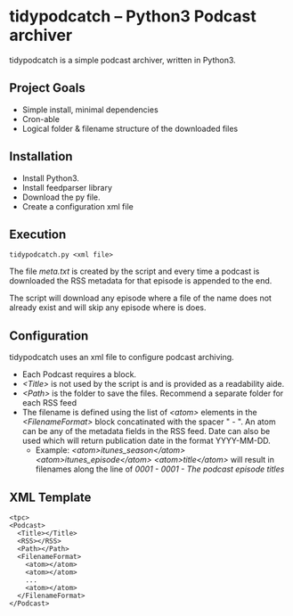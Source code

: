 # tidypodcatch – Python3 Podcast archiver

tidypodcatch is a simple podcast archiver, written in Python3.

## Project Goals

* Simple install, minimal dependencies
* Cron-able
* Logical folder & filename structure of the downloaded files

## Installation

* Install Python3.
* Install feedparser library
* Download the py file. 
* Create a configuration xml file

## Execution
    tidypodcatch.py <xml file>
The file _meta.txt_ is created by the script and every time a podcast is downloaded the RSS metadata for that episode is appended to the end.

The script will download any episode where a file of the name does not already exist and will skip any episode where is does.

## Configuration
tidypodcatch uses an xml file to configure podcast archiving.
* Each Podcast requires a <Podcast> block.
* _&lt;Title&gt;_ is not used by the script is and is provided as a readability aide.
* _&lt;Path&gt;_ is the folder to save the files. Recommend a separate folder for each RSS feed
* The filename is defined using the list of _&lt;atom&gt;_ elements in the _&lt;FilenameFormat&gt;_ block concatinated with the spacer " - ". An atom can be any of the metadata fields in the RSS feed. Date can also be used which will return publication date in the format YYYY-MM-DD. 
  *  Example: _&lt;atom&gt;itunes_season&lt;/atom&gt;_ _&lt;atom&gt;itunes_episode&lt;/atom&gt;_ _&lt;atom&gt;title&lt;/atom&gt;_ will result in filenames along the line of _0001 - 0001 - The podcast episode titles_

## XML Template
```<?xml version="1.0" standalone="yes"?>
<tpc>
<Podcast>
  <Title></Title>
  <RSS></RSS>
  <Path></Path>
  <FilenameFormat>
    <atom></atom>
    <atom></atom>
    ...
    <atom></atom>
  </FilenameFormat>
</Podcast>
```
